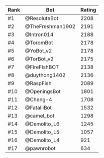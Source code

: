 Rank|Bot|Rating
---|---|---
#1|@ResoluteBot|2208
#2|@TheFreshman1902|2191
#3|@Intron014|2188
#4|@ToromBot|2178
#5|@YoBot_v2|2178
#6|@TorBot_v2|2175
#7|@FireFishBOT|2138
#8|@duythong1402|2136
#9|@RaspFish|2089
#10|@OpeningsBot|1801
#11|@Cheng-4|1708
#12|@FataliiBot|1532
#13|@camel_bot|1298
#14|@Demolito_L6|1245
#15|@Demolito_L5|1057
#16|@Demolito_L4|921
#17|@pawnrobot|634
